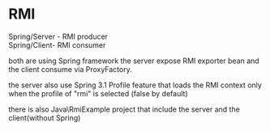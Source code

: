 RMI
===


Spring/Server - RMI producer<br/>
Spring/Client- RMI consumer<br/>


both are using Spring framework 
the server expose RMI exporter bean and the client consume via ProxyFactory.<br/>

the server also use Spring 3.1 Profile feature that loads the RMI context only when the profile of "rmi" is selected (false by default)

there is also Java\RmiExample project that include the server and the client(without Spring)
